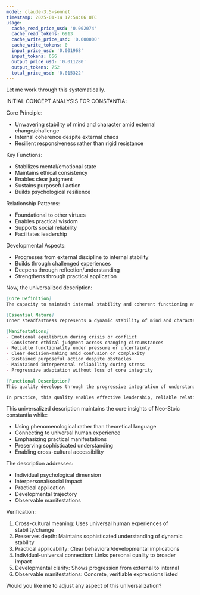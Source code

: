 ```yaml
---
model: claude-3.5-sonnet
timestamp: 2025-01-14 17:54:06 UTC
usage:
  cache_read_price_usd: '0.002074'
  cache_read_tokens: 6913
  cache_write_price_usd: '0.000000'
  cache_write_tokens: 0
  input_price_usd: '0.001968'
  input_tokens: 656
  output_price_usd: '0.011280'
  output_tokens: 752
  total_price_usd: '0.015322'
---
```


Let me work through this systematically.

INITIAL CONCEPT ANALYSIS FOR CONSTANTIA:

Core Principle:
- Unwavering stability of mind and character amid external change/challenge
- Internal coherence despite external chaos
- Resilient responsiveness rather than rigid resistance

Key Functions:
- Stabilizes mental/emotional state
- Maintains ethical consistency
- Enables clear judgment
- Sustains purposeful action
- Builds psychological resilience

Relationship Patterns:
- Foundational to other virtues
- Enables practical wisdom
- Supports social reliability
- Facilitates leadership

Developmental Aspects:
- Progresses from external discipline to internal stability
- Builds through challenged experiences
- Deepens through reflection/understanding
- Strengthens through practical application

Now, the universalized description:

```markdown
[Core Definition]
The capacity to maintain internal stability and coherent functioning amid external change or challenge, characterized by resilient responsiveness rather than rigid resistance. This quality enables consistent ethical judgment, emotional equilibrium, and purposeful action despite disturbing circumstances or pressures.

[Essential Nature]
Inner steadfastness represents a dynamic stability of mind and character that transcends mere stubbornness or inflexibility. It manifests as a centered consciousness that remains clear and functional amid confusion, maintaining its ethical orientation and operational effectiveness while adapting appropriately to changing circumstances. This quality combines firmness of purpose with flexibility of response, allowing one to remain true to core principles while engaging skillfully with fluid situations.

[Manifestations]
- Emotional equilibrium during crisis or conflict
- Consistent ethical judgment across changing circumstances
- Reliable functionality under pressure or uncertainty
- Clear decision-making amid confusion or complexity
- Sustained purposeful action despite obstacles
- Maintained interpersonal reliability during stress
- Progressive adaptation without loss of core integrity

[Functional Description]
This quality develops through the progressive integration of understanding and experience, as one learns to distinguish between essential principles and circumstantial factors. It operates by maintaining a stable center of consciousness while allowing flexible engagement with changing conditions. The process involves continuous balancing between firmness and adaptability, supported by deepening insight into what truly matters versus what is merely situational.

In practice, this quality enables effective leadership, reliable relationship patterns, and sustained purposeful action across changing circumstances. It manifests as a trustworthy presence that others can rely upon, while maintaining the adaptability needed for practical effectiveness. This combination of stability and responsiveness allows navigation of complex situations without losing ethical orientation or operational capability.
```

This universalized description maintains the core insights of Neo-Stoic constantia while:
- Using phenomenological rather than theoretical language
- Connecting to universal human experience
- Emphasizing practical manifestations
- Preserving sophisticated understanding
- Enabling cross-cultural accessibility

The description addresses:
- Individual psychological dimension
- Interpersonal/social impact
- Practical application
- Developmental trajectory
- Observable manifestations

Verification:
1. Cross-cultural meaning: Uses universal human experiences of stability/change
2. Preserves depth: Maintains sophisticated understanding of dynamic stability
3. Practical applicability: Clear behavioral/developmental implications
4. Individual-universal connection: Links personal quality to broader impact
5. Developmental clarity: Shows progression from external to internal
6. Observable manifestations: Concrete, verifiable expressions listed

Would you like me to adjust any aspect of this universalization?